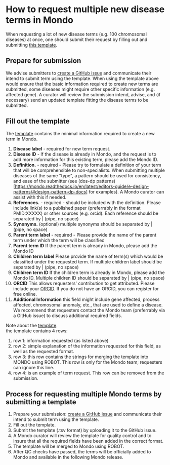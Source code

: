 # How to request multiple new disease terms in Mondo

When requesting a lot of new disease terms (e.g. 100 chromosomal diseases) at once, one should submit their request by filling out and submitting [this template](https://github.com/monarch-initiative/mondo/blob/master/src/templates/Mondo_bulk_submission.tsv).

## Prepare for submission  
We advise submitters to [create a GitHub issue](https://github.com/monarch-initiative/mondo/issues) and communicate their intend to submit term using the template.
When using the template above would ensure that the basic information required to create new terms are submitted, some diseases might require other specific information (e.g. affected gene). A curator will review the submission intend, advise, and (if necessary) send an updated template fitting the disease terms to be submitted.


## Fill out the template
The [template](https://github.com/monarch-initiative/mondo/blob/master/src/templates/Mondo_bulk_submission.tsv) contains the minimal information required to create a new term in Mondo.
1. **Disease label** - required for new term request.
1. **Disease ID** - If the disease is already in Mondo, and the request is to add more information for this existing term, please add the Mondo ID.
1. **Definition.** - required - Please try to formulate a definition of your term that will be comprehensible to non-specialists. When submitting multiple diseases of the same "type", a pattern should be used for consistency, and ease of the submitter (see (dos-dp patterns)[https://mondo.readthedocs.io/en/latest/editors-guide/e-design-patterns/#design-pattern-dp-docs] for examples). A Mondo curator can assist with this if needed.
1. **References.** - required - should be included with the definition. Please include link(s) to a published paper (preferrably in the format PMID:XXXXX) or other sources (e.g. orcid). Each reference should be separated by | (pipe, no space)
1. **Synonyms.** (optional) multiple synonyms should be separated by | (pipe, no space)
1. **Parent term label** - required - Please provide the name of the parent term under which the term will be classified
1. **Parent term ID** If the parent term is already in Mondo, please add the Mondo ID
1. **Children term label** Please provide the name of term(s) which would be classified under the requested term. If multiple children label should be separated by | (pipe, no space)
1. **Children term ID** If the children term is already in Mondo, please add the Mondo ID. Multiple children ID should be separated by | (pipe, no space)
1. **ORCID**  This allows requesters' contribution to get attributed. Please include your [ORCID](https://orcid.org/). If you do not have an ORCID, you can register for free online.
1. **Additional Information** this field might include gene affected, process affected, chromosomal anomaly, etc., that are used to define a disease. We recommend that requesters contact the Mondo team (preferrably via a GitHub issue) to discuss additional required fields.

Note about the [template](https://github.com/monarch-initiative/mondo/blob/master/src/templates/Mondo_bulk_submission.tsv):   
the template contains 4 rows:
1. row 1: information requested (as listed above)
1. row 2: simple explanation of the information requested for this field, as well as the requested format.
1. row 3: this row contains the strings for merging the template into MONDO using ROBOT. This row is only for the Mondo team; requesters can ignore this line.
1. row 4: is an example of term request. This row can be removed from the submission.


## Process for requesting multiple Mondo terms by submitting a template

1. Prepare your submission: [create a GitHub issue](https://github.com/monarch-initiative/mondo/issues) and communicate their intend to submit term using the template.
1. Fill out the template.
1. Submit the template (.tsv format) by uploading it to the GitHub issue.
1. A Mondo curator will review the template for quality control and to insure that all the required fields have been added in the correct format.
1. The template will be merged to Mondo using ROBOT.
1. After QC checks have passed, the terms will be officially added to Mondo and available in the following Mondo release.
